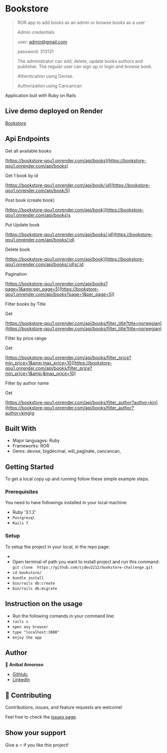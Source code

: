 # Bookstore

> ROR app to add books as an admin or browse books as a user
>
> Admin credentials
>
> user:  admin@gmail.com
>
> password: 313131
>
> The administrator can add, delete, update books authors and publisher.  The regular user can sign up or login and browse book.
>
> Athentication using Devise.
>
> Authorization using Cancancan

 Application buit with Ruby on Rails

## Live demo deployed on Render

[Bookstore](https://bookstore-qou1.onrender.com/)

## Api Endpoints

Get all available books

[https://bookstore-qou1.onrender.com/api/books](https://bookstore-qou1.onrender.com/api/books)

Get 1 book by id

[https://bookstore-qou1.onrender.com/api/book/:id](https://bookstore-qou1.onrender.com/api/book/5)

Post  book (create book)

[https://bookstore-qou1.onrender.com/api/book](https://bookstore-qou1.onrender.com/api/books)s

 Put  Update book

[https://bookstore-qou1.onrender.com/api/books/:id](https://bookstore-qou1.onrender.com/api/books/:id)

Delete book

[https://bookstore-qou1.onrender.com/api/book](https://bookstore-qou1.onrender.com/api/books/:id)s/:id

Pagination

[https://bookstore-qou1.onrender.com/api/books?page=1&amp;per_page=5](https://bookstore-qou1.onrender.com/api/books?page=1&per_page=5])

Filter books by Title

Get

[https://bookstore-qou1.onrender.com/api/books/filter_title?title=norwegian](https://bookstore-qou1.onrender.com/api/books/filter_title?title=norwegian)

Filter by price range

Get

[https://bookstore-qou1.onrender.com/api/books/filter_price?min_price=1&amp;max_price=10](https://bookstore-qou1.onrender.com/api/books/filter_price?min_price=1&amp;&max_price=10)

Filter by author name

Get

[https://bookstore-qou1.onrender.com/api/books/filter_author?author=kin](https://bookstore-qou1.onrender.com/api/books/filter_author?author=king)g

## Built With

- Major languages: Ruby
- Frameworks: ROR
- Gems: devise, bigdecimal, will_paginate, cancancan,

## Getting Started

To get a local copy up and running follow these simple example steps.

### Prerequisites

You need to have followings installed in your local machine:

- Ruby '3.1.2'
- `Postgresql`
- `Rails 7`

### Setup

To setup the project in your local, in the repo page:

- 
- Open terminal of path you want to install project and run this command:
  `git clone  https://github.com/sjdev2212/bookstore-challenge.git`
- `cd bookstore/`
- `bundle install`
- `bin/rails db:create`
- `bin/rails db:migrate`

## Instruction on the usage

- Run the following comands in your command line:
- `rails s`
- `open any browser`
- `type "localhost:3000"`
- `enjoy the app`

## Author

👤 **Anibal Amoroso**

- [GitHub:](https://github.com/sjdev2212)
- [LinkedIn](https://linkedin.com/in/anibalamoroso/)

## 🤝 Contributing

Contributions, issues, and feature requests are welcome!

Feel free to check the [issues page](https://github.com/sjdev2212/bookstore-challenge/issues).

## Show your support

Give a ⭐️ if you like this project!
